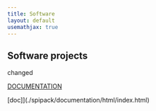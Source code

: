 ```yaml
---
title: Software
layout: default
usemathjax: true
---
```

## Software projects

changed

<a href="./spipack/documentation/html/index.html" target="_top">DOCUMENTATION</a>

[doc]](./spipack/documentation/html/index.html)
